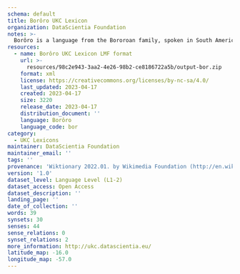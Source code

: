 ```yaml
---
schema: default
title: Borôro UKC Lexicon
organization: DataScientia Foundation
notes: >-
  Borôro is a language from the Bororoan family, spoken in South America. The UKC Lexicon of Borôro is represented as a lexico-semantic network. It consists of words, word senses, synsets, as well as sense-level and synset-level relationships.
resources:
  - name: Borôro UKC Lexicon LMF format
    url: >-
      resources/98c2e943-3aa2-4e26-98b2-ce8186722a5b/output-bor.zip
    format: xml
    license: https://creativecommons.org/licenses/by-nc-sa/4.0/
    last_updated: 2023-04-17
    created: 2023-04-17
    size: 3220
    release_date: 2023-04-17
    distribution_document: ''
    language: Borôro
    language_code: bor
category:
  - UKC Lexicons
maintainer: DataScientia Foundation
maintainer_email: ''
tags: ''
provenance: 'Wiktionary 2022.01. by Wikimedia Foundation (http://en.wiktionary.org); CogNet 2.1 by Khuyagbaatar Batsuren, National University of Mongolia (http://cognet.ukc.disi.unitn.it); Native Languages of the Americas 2021.11. by Laura Redish and Orrin Lewis (http://www.native-languages.org); Princeton WordNet 2.1 by Princeton University (https://wordnet.princeton.edu)'
version: '1.0'
dataset_level: Language Level (L1-2)
dataset_access: Open Access
dataset_description: ''
landing_page: ''
date_of_collection: ''
words: 39
synsets: 30
senses: 44
sense_relations: 0
synset_relations: 2
more_information: http://ukc.datascientia.eu/
latitude_map: -16.0
longitude_map: -57.0
---
```

